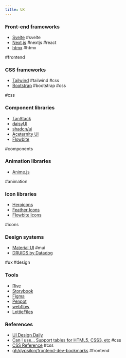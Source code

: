 ```yaml
---
title: UX
---
```


### Front-end frameworks
- [Svelte](https://svelte.dev/) #svelte
- [Next.js](https://nextjs.org/) #nextjs #react
- [htmx](https://htmx.org/) #htmx
  
#frontend

### CSS frameworks
- [Tailwind](https://tailwindcss.com/) #tailwind #css
- [Bootstrap](https://getbootstrap.com/) #bootstrap #css
  
#css

### Component libraries
- [TanStack](https://tanstack.com/)
- [daisyUI](https://daisyui.com/)
- [shadcn/ui](https://ui.shadcn.com/)
- [Aceternity UI](https://ui.aceternity.com/)
- [Flowbite](https://flowbite.com/)
  
#components

### Animation libraries
- [Anime.js](https://animejs.com/)
   
#animation

### Icon libraries
- [Heroicons](https://heroicons.com/)
- [Feather Icons](https://feathericons.com/)
- [Flowbite Icons](https://flowbite.com/icons/)
  
#icons

### Design systems
- [Material UI](https://mui.com/material-ui/) #mui
- [DRUIDS by Datadog](https://druids.datadoghq.com/)

#ux #design

### Tools
- [Rive](https://rive.app/)
- [Storybook](https://storybook.js.org/)
- [Figma](https://www.figma.com/files/recent?fuid=1154252597920599658)
- [Penpot](https://penpot.app/)
- [webflow](https://webflow.com/)
- [LottieFiles](https://lottiefiles.com/)

### References
- [UI Design Daily](https://www.uidesigndaily.com/)
- [Can I use... Support tables for HTML5, CSS3, etc](https://caniuse.com/) #css
- [CSS Reference](https://cssreference.io/) #css
- [gh/dypsilon/frontend-dev-bookmarks](https://github.com/dypsilon/frontend-dev-bookmarks) #frontend 
